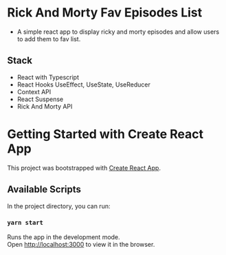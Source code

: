 # Rick And Morty Fav Episodes List
- A simple react app to display ricky and morty episodes and allow users to add them to fav list.


## Stack
- React with Typescript
- React Hooks UseEffect, UseState, UseReducer
- Context API
- React Suspense
- Rick And Morty API


# Getting Started with Create React App

This project was bootstrapped with [Create React App](https://github.com/facebook/create-react-app).

## Available Scripts

In the project directory, you can run:

### `yarn start`

Runs the app in the development mode.\
Open [http://localhost:3000](http://localhost:3000) to view it in the browser.

